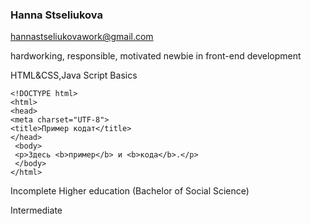 ### Hanna Stseliukova

hannastseliukovawork@gmail.com



hardworking, responsible, motivated newbie in front-end development

HTML&CSS,Java Script Basics
```
<!DOCTYPE html>
<html>
<head>
<meta charset="UTF-8">
<title>Пример кодат</title>
</head>
 <body>
 <p>Здесь <b>пример</b> и <b>кода</b>.</p>  
 </body>
</html>
```


Incomplete Higher education (Bachelor of Social Science)

Intermediate

